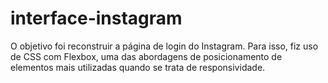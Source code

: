 # interface-instagram
O objetivo foi reconstruir a página de login do Instagram. Para isso, fiz uso de CSS com Flexbox, uma das abordagens de posicionamento de elementos mais utilizadas quando se trata de responsividade.
